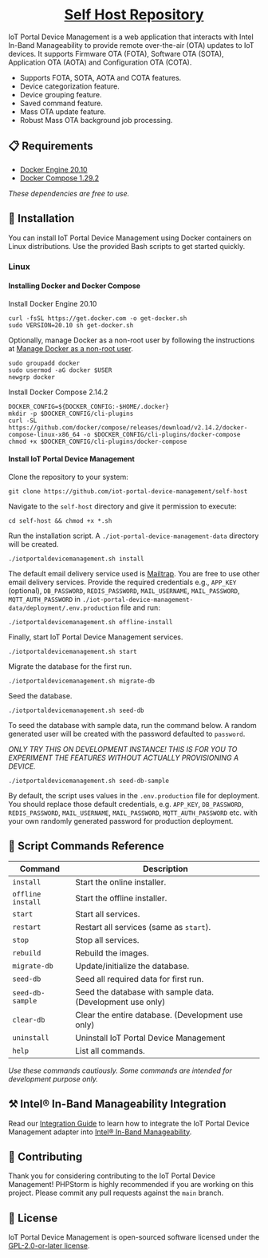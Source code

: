 <h1 align="center">
  <a href="https://github.com/iot-portal-device-management/self-host">
    Self Host Repository
  </a>
</h1>

IoT Portal Device Management is a web application that interacts with Intel In-Band Manageability to provide remote 
over-the-air (OTA) updates to IoT devices. It supports Firmware OTA (FOTA), Software OTA (SOTA), Application OTA (AOTA) 
and Configuration OTA (COTA). 

- Supports FOTA, SOTA, AOTA and COTA features.
- Device categorization feature.
- Device grouping feature.
- Saved command feature.
- Mass OTA update feature.
- Robust Mass OTA background job processing.

## 📋 Requirements

- [Docker Engine 20.10](https://docs.docker.com/engine/install/ubuntu/)
- [Docker Compose 1.29.2](https://docs.docker.com/compose/install/)

*These dependencies are free to use.*

## 🔧 Installation

You can install IoT Portal Device Management using Docker containers on Linux distributions. Use the provided Bash scripts to get started quickly.

### Linux

#### Installing Docker and Docker Compose

Install Docker Engine 20.10

```shell
curl -fsSL https://get.docker.com -o get-docker.sh
sudo VERSION=20.10 sh get-docker.sh
```

Optionally, manage Docker as a non-root user by following the instructions at 
[Manage Docker as a non-root user](https://docs.docker.com/engine/install/linux-postinstall/#manage-docker-as-a-non-root-user).

```shell
sudo groupadd docker
sudo usermod -aG docker $USER
newgrp docker
```

Install Docker Compose 2.14.2

```shell
DOCKER_CONFIG=${DOCKER_CONFIG:-$HOME/.docker}
mkdir -p $DOCKER_CONFIG/cli-plugins
curl -SL https://github.com/docker/compose/releases/download/v2.14.2/docker-compose-linux-x86_64 -o $DOCKER_CONFIG/cli-plugins/docker-compose
chmod +x $DOCKER_CONFIG/cli-plugins/docker-compose
```

#### Install IoT Portal Device Management

Clone the repository to your system:

```shell
git clone https://github.com/iot-portal-device-management/self-host
```

Navigate to the `self-host` directory and give it permission to execute:

```shell
cd self-host && chmod +x *.sh
```

Run the installation script. A `./iot-portal-device-management-data` directory will be created.

```shell
./iotportaldevicemanagement.sh install 
```

The default email delivery service used is [Mailtrap](https://mailtrap.io/). You are free to use other email
delivery services. Provide the required credentials e.g., `APP_KEY` (optional), `DB_PASSWORD`, `REDIS_PASSWORD`, 
`MAIL_USERNAME`, `MAIL_PASSWORD`, `MQTT_AUTH_PASSWORD` in `./iot-portal-device-management-data/deployment/.env.production` 
file and run:

```shell
./iotportaldevicemanagement.sh offline-install 
```

Finally, start IoT Portal Device Management services.

```shell
./iotportaldevicemanagement.sh start 
```

Migrate the database for the first run.

```shell
./iotportaldevicemanagement.sh migrate-db 
```

Seed the database.

```shell
./iotportaldevicemanagement.sh seed-db 
```

To seed the database with sample data, run the command below. A random generated user will be created with the password 
defaulted to `password`.

*ONLY TRY THIS ON DEVELOPMENT INSTANCE! THIS IS FOR YOU TO EXPERIMENT THE FEATURES WITHOUT ACTUALLY PROVISIONING A DEVICE.*

```shell
./iotportaldevicemanagement.sh seed-db-sample 
```

By default, the script uses values in the `.env.production` file for deployment. You should replace those default 
credentials, e.g. `APP_KEY`, `DB_PASSWORD`, `REDIS_PASSWORD`, `MAIL_USERNAME`, `MAIL_PASSWORD`, `MQTT_AUTH_PASSWORD` 
etc. with your own randomly generated password for production deployment.

## 📖 Script Commands Reference

Command | Description
---------------------- | ------------------------------------
`install` | Start the online installer.
`offline install` | Start the offline installer.
`start` | Start all services.
`restart`	| Restart all services (same as `start`).
`stop` | Stop all services.
`rebuild`	| Rebuild the images.
`migrate-db` | Update/initialize the database.
`seed-db` | Seed all required data for first run.
`seed-db-sample` | Seed the database with sample data. (Development use only)
`clear-db` | Clear the entire database. (Development use only)
`uninstall` | Uninstall IoT Portal Device Management
`help` | List all commands.

*Use these commands cautiously. Some commands are intended for development purpose only.*

## ⚒️ Intel® In-Band Manageability Integration

Read our [Integration Guide][inb-integration] to learn how to integrate the IoT Portal Device Management adapter into 
[Intel® In-Band Manageability][intel-inb-manageability].  

[inb-integration]: INB_INTEGRATION.md
[intel-inb-manageability]: https://github.com/intel/intel-inb-manageability

## 👏 Contributing

Thank you for considering contributing to the IoT Portal Device Management! PHPStorm is highly recommended if you are 
working on this project. Please commit any pull requests against the `main` branch.

## 📄 License

IoT Portal Device Management is open-sourced software licensed under the 
[GPL-2.0-or-later license](https://spdx.org/licenses/GPL-2.0-or-later.html).
